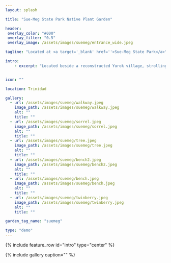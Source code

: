 ```yaml
---
layout: splash

title: "Sue-Meg State Park Native Plant Garden"

header:
 overlay_color: "#000"
 overlay_filter: "0.5"
 overlay_image: /assets/images/suemeg/entrance_wide.jpeg

tagline: "Located at <a target='_blank' href=''>Sue-Meg State Park</a>" #Note: excerpt is printed twice unless tagline is specified

intro: 
    - excerpt: "Located beside a reconstructed Yurok village, strolling through this native plant garden feels a bit like discovering a secret garden with its sprawling and somewhat overgrown vegetation. Multiple walking paths meander through lush shaded walkways and past secluded sitting areas."


icon: ""

location: Trinidad

gallery:
  - url: /assets/images/suemeg/walkway.jpeg
    image_path: /assets/images/suemeg/walkway.jpeg
    alt: ""
    title: ""
  - url: /assets/images/suemeg/sorrel.jpeg
    image_path: /assets/images/suemeg/sorrel.jpeg
    alt: ""
    title: ""
  - url: /assets/images/suemeg/tree.jpeg
    image_path: /assets/images/suemeg/tree.jpeg
    alt: ""
    title: ""
  - url: /assets/images/suemeg/bench2.jpeg
    image_path: /assets/images/suemeg/bench2.jpeg
    alt: ""
    title: ""
  - url: /assets/images/suemeg/bench.jpeg
    image_path: /assets/images/suemeg/bench.jpeg
    alt: ""
    title: ""
  - url: /assets/images/suemeg/twinberry.jpeg
    image_path: /assets/images/suemeg/twinberry.jpeg
    alt: ""
    title: ""

garden_tag_name: "suemeg"

type: "demo"
---
```

{% include feature_row id="intro" type="center" %}

{% include gallery caption="" %}

